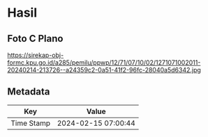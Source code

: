 # Hasil

## Foto C Plano

https://sirekap-obj-formc.kpu.go.id/a285/pemilu/ppwp/12/71/07/10/02/1271071002011-20240214-213726--a24359c2-0a51-41f2-96fc-28040a5d6342.jpg


## Metadata

| Key        | Value               |
| ---------- | ------------------- |
| Time Stamp | 2024-02-15 07:00:44 |



